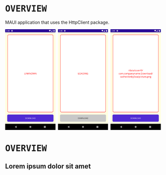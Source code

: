 # <samp>OVERVIEW</samp>

MAUI application that uses the HttpClient package.

<img src="assets/img1.png" width="32.333%"/><img src="assets/none.png" width="1.5%"/><img src="assets/img2.png" width="32.333%"/><img src="assets/none.png" width="1.5%"/><img src="assets/img3.png" width="32.333%"/>

# <samp>OVERVIEW</samp>

## Lorem ipsum dolor sit amet

```shell
 
```
